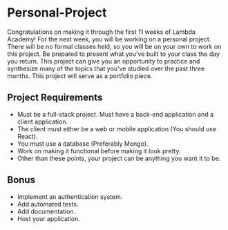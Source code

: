 # Personal-Project

Congratulations on making it through the first 11 weeks of Lambda Academy!  For the next week, you will be working on a personal project.  There will be no formal classes held, so you will be on your own to work on this project.  Be prepared to present what you've built to your class the day you return.  This project can give you an opportunity to practice and synthesize many of the topics that you've studied over the past three months.  This project will serve as a portfolio piece.

## Project Requirements

* Must be a full-stack project.  Must have a back-end application and a client application.
* The client must either be a web or mobile application (You should use React).
* You must use a database (Preferably Mongo).
* Work on making it functional before making it look pretty.
* Other than these points, your project can be anything you want it to be.

## Bonus

* Implement an authentication system.
* Add automated tests.
* Add documentation.
* Host your application.
